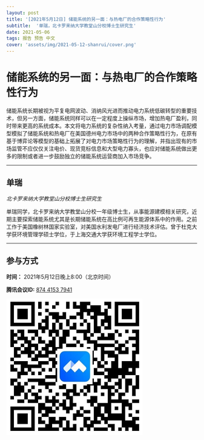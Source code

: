 ```yaml
---
layout: post
title: '[2021年5月12日] 储能系统的另一面：与热电厂的合作策略性行为'
subtitle:  '单瑞，北卡罗来纳大学教堂山分校博士生研究生'
date: 2021-05-06
tags: 报告 预告 中文
cover: 'assets/img/2021-05-12-shanrui/cover.png'
---
```


# 储能系统的另一面：与热电厂的合作策略性行为

储能系统长期被视为平复电网波动、消纳风光进而推动电力系统低碳转型的重要技术，但另一方面，储能系统同样可以在一定程度上操纵市场，增加热电厂盈利，同时带来更高的系统成本。本文将电力系统的复杂性纳入考量，通过电力市场调配模型模拟了储能系统和热电厂在美国德州电力市场中的两种合作策略性行为，在原有基于博弈论等模型的基础上拓展了对电力市场策略性行为的理解，并指出现有的市场监管不应仅仅关注电价、现货竞标信息和大型电力寡头，也应对储能系统做出更多的限制或者进一步鼓励独立的储能系统运营商加入市场竞争。


----------

## 单瑞

*北卡罗来纳大学教堂山分校博士生研究生*

单瑞同学，北卡罗来纳大学教堂山分校一年级博士生，从事能源建模相关研究，近期主要探索储能系统尤其是长期储能系统在高比例可再生能源体系中的作用。之前工作于美国橡树林国家实验室，对美国水利发电厂进行经济技术评估。曾于杜克大学获环境管理学硕士学位，于上海交通大学获环境工程学士学位。

-----------
##  参与方式

 **时间：** 2021年5月12日晚上8:00（北京时间）

 **腾讯会议ID:** [874 4153 7941](https://meeting.tencent.com/s/UIeb8Y3Vky8l)

 ![meeting link](/assets/img/2021-05-12-shanrui/link.jpeg)